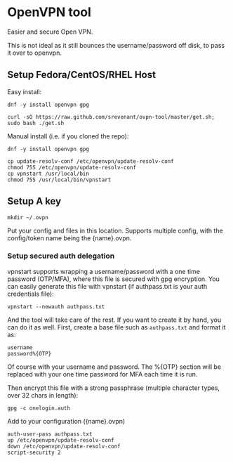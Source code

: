 # OpenVPN tool

Easier and secure Open VPN.

This is not ideal as it still bounces the username/password off disk, to pass it over to openvpn.

## Setup Fedora/CentOS/RHEL Host

Easy install:

	dnf -y install openvpn gpg

	curl -sO https://raw.github.com/srevenant/ovpn-tool/master/get.sh; sudo bash ./get.sh

Manual install (i.e. if you cloned the repo):

	dnf -y install openvpn gpg

	cp update-resolv-conf /etc/openvpn/update-resolv-conf
	chmod 755 /etc/openvpn/update-resolv-conf
	cp vpnstart /usr/local/bin
	chmod 755 /usr/local/bin/vpnstart

## Setup A key

	mkdir ~/.ovpn

Put your config and files in this location.  Supports multiple config, with the config/token name being the {name}.ovpn.

### Setup secured auth delegation

vpnstart supports wrapping a username/password with a one time password (OTP/MFA), where this file is secured with gpg encryption.  You can easily generate this file with vpnstart (if authpass.txt is your auth credentials file):

	vpnstart --newauth authpass.txt

And the tool will take care of the rest.  If you want to create it by hand, you can do it as well.  First, create a base file such as `authpass.txt` and format it as:

	username
	password%{OTP}

Of course with your username and password.  The %{OTP} section will be replaced with your one time password for MFA each time it is run.

Then encrypt this file with a strong passphrase (multiple character types, over 32 chars in length):

	gpg -c onelogin.auth

Add to your configuration ({name}.ovpn)

	auth-user-pass authpass.txt
	up /etc/openvpn/update-resolv-conf
	down /etc/openvpn/update-resolv-conf
	script-security 2
